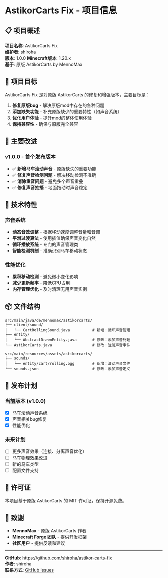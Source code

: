 # AstikorCarts Fix - 项目信息

## 📋 项目概述

**项目名称**: AstikorCarts Fix  
**维护者**: shiroha  
**版本**: 1.0.0
**Minecraft版本**: 1.20.x  
**基于**: 原版 AstikorCarts by MennoMax

## 🎯 项目目标

AstikorCarts Fix 是对原版 AstikorCarts 的修复和增强版本，主要目标是：

1. **修复原版bug** - 解决原版mod中存在的各种问题
2. **添加缺失功能** - 补充原版缺少的重要特性（如声音系统）
3. **优化用户体验** - 提升mod的整体使用体验
4. **保持兼容性** - 确保与原版完全兼容

## 🎵 主要改进

### v1.0.0 - 首个发布版本
- ✅ **新增马车滚动声音** - 原版缺失的重要功能
- ✅ **修复声音检测问题** - 解决移动检测不准确
- ✅ **消除重音问题** - 避免多个声音重叠
- ✅ **修复声音抽搐** - 地面拖动时声音稳定

## 🔧 技术特性

### 声音系统
- **动态音效调整** - 根据移动速度调整音量和音调
- **平滑过渡算法** - 使用插值确保声音变化自然
- **循环播放系统** - 专门的声音管理类
- **智能检测机制** - 准确识别马车移动状态

### 性能优化
- **累积移动检测** - 避免微小变化影响
- **减少更新频率** - 降低CPU占用
- **内存管理优化** - 及时清理无用声音实例

## 📦 文件结构

```
src/main/java/de/mennomax/astikorcarts/
├── client/sound/
│   └── CartRollingSound.java          # 新增：循环声音管理
├── entity/
│   └── AbstractDrawnEntity.java       # 修改：添加声音处理
└── AstikorCarts.java                  # 修改：注册声音事件

src/main/resources/assets/astikorcarts/
├── sounds/
│   └── entity/cart/rolling.ogg        # 新增：滚动声音文件
└── sounds.json                        # 修改：添加声音定义
```

## 🚀 发布计划

### 当前版本 (v1.0.0)
- [x] 马车滚动声音系统
- [x] 声音相关bug修复
- [x] 性能优化

### 未来计划
- [ ] 更多声音效果（连接、分离声音优化）
- [ ] 马车物理效果改进
- [ ] 新的马车类型
- [ ] 配置文件支持

## 📄 许可证

本项目基于原版 AstikorCarts 的 MIT 许可证，保持开源免费。

## 🙏 致谢

- **MennoMax** - 原版 AstikorCarts 作者
- **Minecraft Forge 团队** - 提供开发框架
- **社区用户** - 提供反馈和建议

---

**GitHub**: https://github.com/shiroha/astikor-carts-fix  
**作者**: shiroha  
**联系方式**: [GitHub Issues](https://github.com/shiroha/astikor-carts-fix/issues)
